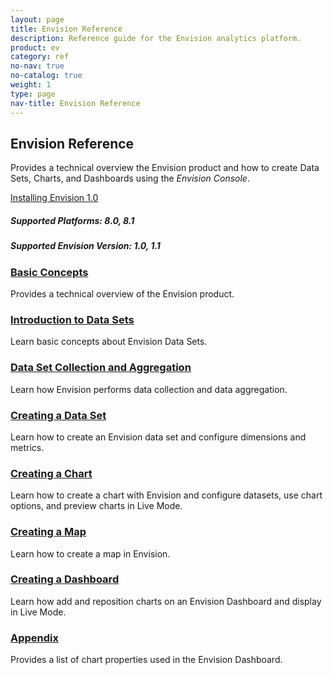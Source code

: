 ```yaml
---
layout: page
title: Envision Reference
description: Reference guide for the Envision analytics platform.
product: ev
category: ref
no-nav: true
no-catalog: true
weight: 1
type: page
nav-title: Envision Reference
---
```


## Envision Reference
Provides a technical overview the Envision product and how to create Data Sets, Charts, and Dashboards using the *Envision Console*. 

<a href="../envision_install/installing_envision.htm" class="button secondary">Installing Envision 1.0</a>

<h5 class="stamp">Supported Platforms: 8.0, 8.1</h5><h5 class="stamp">Supported Envision Version: 1.0, 1.1</h5>

<div class = "divider1"></div>

### [Basic Concepts](../envision_reference/env_basic_concepts.html)
Provides a technical overview of the Envision product. 
<div class = "divider1"></div>

### [Introduction to Data Sets](../envision_reference/env_intro_data_sets.html)
Learn basic concepts about Envision Data Sets.
<div class = "divider1"></div>

### [Data Set Collection and Aggregation](../envision_reference/env_data_collection_aggregation.html)
Learn how Envision performs data collection and data aggregation.
<div class = "divider1"></div>

### [Creating a Data Set](../envision_reference/env_create_dataset.html)
Learn how to create an Envision data set and configure dimensions and metrics.
<div class = "divider1"></div>

### [Creating a Chart](../envision_reference/env_create_chart.html)
Learn how to create a chart with Envision and configure datasets, use chart options, and preview charts in Live Mode.
<div class = "divider1"></div>

### [Creating a Map](../envision_reference/env_map.html)
Learn how to create a map in Envision.
<div class = "divider1"></div>

### [Creating a Dashboard](../envision_reference/env_create_dashboard.html)
Learn how add and reposition charts on an Envision Dashboard and display in Live Mode.
<div class = "divider1"></div>

### [Appendix](../envision_reference/env_appendix.html)
Provides a list of chart properties used in the Envision Dashboard.
<div class = "divider1"></div>


